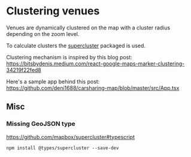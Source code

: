 # Clustering venues

Venues are dynamically clustered on the map with a cluster radius depending on the zoom level.

To calculate clusters the [supercluster](https://github.com/mapbox/supercluster) packaged is used.

Clustering mechanism is inspired by this blog post: https://bitsbydenis.medium.com/react-google-maps-marker-clustering-34219f22fed8

Here's a sample app behind this post: https://github.com/deni1688/carsharing-map/blob/master/src/App.tsx

## Misc

### Missing GeoJSON type

https://github.com/mapbox/supercluster#typescript

~~~
npm install @types/supercluster --save-dev
~~~